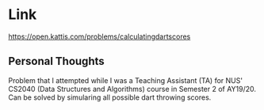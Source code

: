 # Link

https://open.kattis.com/problems/calculatingdartscores

## Personal Thoughts

Problem that I attempted while I was a Teaching Assistant (TA) for NUS' CS2040 (Data Structures and Algorithms) course in Semester 2 of AY19/20. Can be solved by simularing all possible dart throwing scores.

